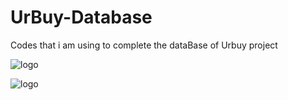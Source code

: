 # UrBuy-Database
Codes that i am using to complete the dataBase of Urbuy project


![logo](https://cdn.discordapp.com/attachments/792824028296511539/1225941890411528222/image.png?ex=6622f65b&is=6610815b&hm=518874a373b564d62e5341338201e8e37ace732d5b1bcbf30e546e12eaa5fd97&)

![logo](https://cdn.discordapp.com/attachments/792824028296511539/1225943444879577219/image.png?ex=6622f7ce&is=661082ce&hm=3c5914489ce0412cc0c5a2264774605ba66942c9d3738133ef06c6b975027858&)
